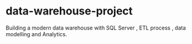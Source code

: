 # data-warehouse-project
Building a modern data warehouse with SQL Server , ETL process , data modelling and Analytics.

